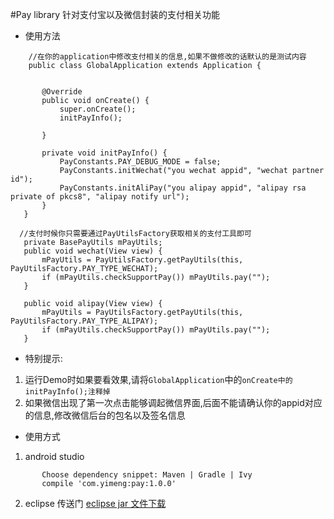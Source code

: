 #Pay library
针对支付宝以及微信封装的支付相关功能
*  使用方法
 ```
     //在你的application中修改支付相关的信息,如果不做修改的话默认的是测试内容
     public class GlobalApplication extends Application {


        @Override
        public void onCreate() {
            super.onCreate();
            initPayInfo();

        }

        private void initPayInfo() {
            PayConstants.PAY_DEBUG_MODE = false;
            PayConstants.initWechat("you wechat appid", "wechat partner id");
            PayConstants.initAliPay("you alipay appid", "alipay rsa private of pkcs8", "alipay notify url");
        }
    }
 ```  

 ```
   //支付时候你只需要通过PayUtilsFactory获取相关的支付工具即可
    private BasePayUtils mPayUtils;
    public void wechat(View view) {
        mPayUtils = PayUtilsFactory.getPayUtils(this, PayUtilsFactory.PAY_TYPE_WECHAT);
        if (mPayUtils.checkSupportPay()) mPayUtils.pay("");
    }

    public void alipay(View view) {
        mPayUtils = PayUtilsFactory.getPayUtils(this, PayUtilsFactory.PAY_TYPE_ALIPAY);
        if (mPayUtils.checkSupportPay()) mPayUtils.pay("");
    }
 ```  

*  特别提示: 
  1. 运行Demo时如果要看效果,请将`GlobalApplication`中的`onCreate中的 initPayInfo();注释掉`
  2. 如果微信出现了第一次点击能够调起微信界面,后面不能请确认你的appid对应的信息,修改微信后台的包名以及签名信息

* 使用方式 
 1. android studio 
 ```
		Choose dependency snippet: Maven | Gradle | Ivy
		compile 'com.yimeng:pay:1.0.0'
 ```
 2. eclipse 传送门 [eclipse jar 文件下载](https://github.com/RainliFu/pay/blob/master/libs/v1.0.0/library-pay.jar)
